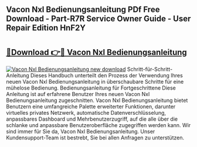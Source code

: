 ## Vacon Nxl Bedienungsanleitung PDf Free Download - Part-R7R Service Owner Guide - User Repair Edition HnF2Y

# <h2><a href="http://df0wvci.blite.top/?on=Vacon+Nxl+Bedienungsanleitung">🔗Download 👉🔴 Vacon Nxl Bedienungsanleitung</a></h2>

[![Vacon Nxl Bedienungsanleitung new download](https://i.imgur.com/lujVjoI.png)](http://df0wvci.blite.top/?on=Vacon+Nxl+Bedienungsanleitung)
Schritt-für-Schritt-Anleitung Dieses Handbuch unterteilt den Prozess der Verwendung Ihres neuen Vacon Nxl Bedienungsanleitung in überschaubare Schritte für eine mühelose Bedienung. Bedienungsanleitung für Fortgeschrittene Diese Anleitung ist auf erfahrene Benutzer Ihres neuen Vacon Nxl Bedienungsanleitung zugeschnitten. Vacon Nxl Bedienungsanleitung bietet Benutzern eine umfangreiche Palette erweiterter Funktionen, darunter virtuelles privates Netzwerk, automatische Datenverschlüsselung, anpassbares Dashboard und Mehrbenutzerzugriff, auf die alle über die schlanke und anpassbare Benutzeroberfläche zugegriffen werden kann. Wir sind immer für Sie da, Vacon Nxl Bedienungsanleitung. Unser Kundensupport-Team ist bestrebt, Sie bei allen Anfragen zu unterstützen.
